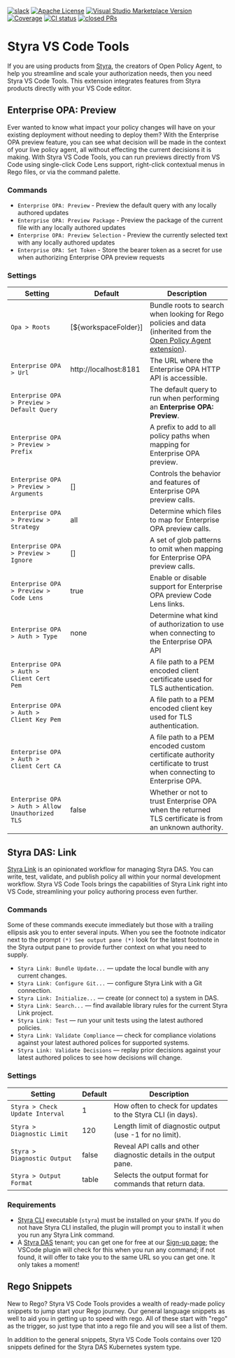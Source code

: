 <!-- markdownlint-disable MD041 -->
[![slack](https://img.shields.io/badge/slack-styra-24b6e0.svg?logo=slack)](https://styracommunity.slack.com/)
[![Apache License](https://img.shields.io/badge/license-Apache%202.0-orange.svg)](https://www.apache.org/licenses/LICENSE-2.0)
[![Visual Studio Marketplace Version](https://img.shields.io/visual-studio-marketplace/v/Styra.vscode-styra?color=24b6e0)](#)
[![Coverage](https://img.shields.io/badge/Coverage-72%25-brightgreen)](#)
[![CI status](https://github.com/StyraInc/vscode-styra/actions/workflows/main.yaml/badge.svg)](https://github.com/StyraInc/vscode-styra/actions/workflows/main.yaml)
[![closed PRs](https://img.shields.io/github/issues-pr-closed-raw/StyraInc/vscode-styra)](https://github.com/StyraInc/vscode-styra/pulls?q=is%3Apr+is%3Aclosed)
<!--
  Notes for above:
  24b6e0 is Styra blue!
  Slack: https://github.com/brigadecore/brigade-foundations/pull/17/files
  CI status: https://docs.github.com/en/actions/monitoring-and-troubleshooting-workflows/adding-a-workflow-status-badge
-->

# Styra VS Code Tools

If you are using products from [Styra](https://www.styra.com), the creators of Open Policy Agent, to help you streamline and scale your authorization needs, then you need Styra VS Code Tools. This extension integrates features from Styra products directly with your VS Code editor.

## Enterprise OPA: Preview

Ever wanted to know what impact your policy changes will have on your existing deployment without needing to deploy them? With the Enterprise OPA preview feature, you can see what decision will be made in the context of your live policy agent, all without effecting the current decisions it is making. With Styra VS Code Tools, you can run previews directly from VS Code using single-click Code Lens support, right-click contextual menus in Rego files, or via the command palette.

### Commands

* `Enterprise OPA: Preview` - Preview the default query with any locally authored updates
* `Enterprise OPA: Preview Package` - Preview the package of the current file with any locally authored updates
* `Enterprise OPA: Preview Selection` - Preview the currently selected text with any locally authored updates
* `Enterprise OPA: Set Token` - Store the bearer token as a secret for use when authorizing Enterprise OPA preview requests


### Settings

| Setting | Default | Description |
| --- | --- | --- |
| `Opa > Roots` | [${workspaceFolder}] | Bundle roots to search when looking for Rego policies and data (inherited from the [Open Policy Agent extension](https://marketplace.visualstudio.com/items?itemName=tsandall.opa)). |
| `Enterprise OPA > Url` | http://localhost:8181 | The URL where the Enterprise OPA HTTP API is accessible. |
| `Enterprise OPA > Preview > Default Query` | | The default query to run when performing an **Enterprise OPA: Preview**. |
| `Enterprise OPA > Preview > Prefix` | | A prefix to add to all policy paths when mapping for Enterprise OPA preview.  |
| `Enterprise OPA > Preview > Arguments` | [] | Controls the behavior and features of Enterprise OPA preview calls. |
| `Enterprise OPA > Preview > Strategy` | all | Determine which files to map for Enterprise OPA preview calls. |
| `Enterprise OPA > Preview > Ignore` | [] | A set of glob patterns to omit when mapping for Enterprise OPA preview calls. |
| `Enterprise OPA > Preview > Code Lens` | true | Enable or disable support for Enterprise OPA preview Code Lens links. |
| `Enterprise OPA > Auth > Type` | none | Determine what kind of authorization to use when connecting to the Enterprise OPA API |
| `Enterprise OPA > Auth > Client Cert Pem` | | A file path to a PEM encoded client certificate used for TLS authentication. |
| `Enterprise OPA > Auth > Client Key Pem` | | A file path to a PEM encoded client key used for TLS authentication. |
| `Enterprise OPA > Auth > Client Cert CA` | | A file path to a PEM encoded custom certificate authority certificate to trust when connecting to Enterprise OPA. |
| `Enterprise OPA > Auth > Allow Unauthorized TLS` | false | Whether or not to trust Enterprise OPA when the returned TLS certificate is from an unknown authority. |

## Styra DAS: Link

[Styra Link](https://docs.styra.com/das/reference/styra-link/) is an opinionated workflow for managing Styra DAS. You can write, test, validate, and publish policy all within your normal development workflow. Styra VS Code Tools brings the capabilities of Styra Link right into VS Code, streamlining your policy authoring process even further.

### Commands

Some of these commands execute immediately but those with a trailing ellipsis ask you to enter several inputs. When you see the footnote indicator next to the prompt `(*) See output pane (*)` look for the latest footnote in the Styra output pane to provide further context on what you need to supply.

* `Styra Link: Bundle Update...` — update the local bundle with any current changes.
* `Styra Link: Configure Git...` — configure Styra Link with a Git connection.
* `Styra Link: Initialize...` — create (or connect to) a system in DAS.
* `Styra Link: Search...` — find available library rules for the current Styra Link project.
* `Styra Link: Test` — run your unit tests using the latest authored policies.
* `Styra Link: Validate Compliance` — check for compliance violations against your latest authored polices for supported systems.
* `Styra Link: Validate Decisions` — replay prior decisions against your latest authored polices to see how decisions will change.

### Settings

| Setting | Default | Description |
| --- | --- | --- |
| `Styra > Check Update Interval` | 1 | How often to check for updates to the Styra CLI (in days). |
| `Styra > Diagnostic Limit` | 120 | Length limit of diagnostic output (use -1 for no limit). |
| `Styra > Diagnostic Output` | false | Reveal API calls and other diagnostic details in the output pane. |
| `Styra > Output Format` | table | Selects the output format for commands that return data. |

### Requirements

* [Styra CLI](https://docs.styra.com/reference/cli/install-use-cli) executable (`styra`) must be installed on your `$PATH`.  If you do not have Styra CLI installed, the plugin will prompt you to install it when you run any Styra Link command.
* A [Styra DAS](https://www.styra.com/styra-das/) tenant; you can get one for free at our [Sign-up page](https://signup.styra.com); the VSCode plugin will check for this when you run any command; if not found, it will offer to take you to the same URL so you can get one. It only takes a moment!

## Rego Snippets

New to Rego? Styra VS Code Tools provides a wealth of ready-made policy snippets to jump start your Rego journey. Our general language snippets as well to aid you in getting up to speed with rego. All of these start with "rego" as the trigger, so just type that into a rego file and you will see a list of them.

In addition to the general snippets, Styra VS Code Tools contains over 120 snippets defined for the Styra DAS Kubernetes system type.
